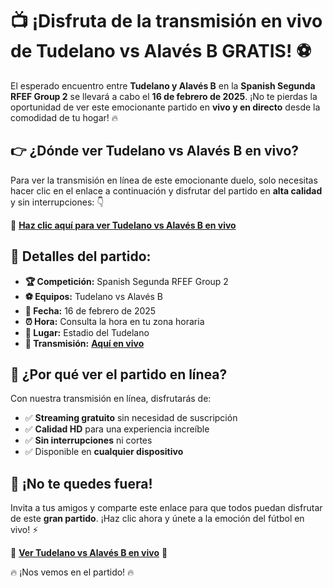 # 📺 ¡Disfruta de la transmisión en vivo de Tudelano vs Alavés B GRATIS! ⚽

El esperado encuentro entre **Tudelano y Alavés B** en la **Spanish Segunda RFEF Group 2** se llevará a cabo el **16 de febrero de 2025**. ¡No te pierdas la oportunidad de ver este emocionante partido en **vivo y en directo** desde la comodidad de tu hogar! 🔥

## 👉 ¿Dónde ver Tudelano vs Alavés B en vivo?

Para ver la transmisión en línea de este emocionante duelo, solo necesitas hacer clic en el enlace a continuación y disfrutar del partido en **alta calidad** y sin interrupciones: 👇

🔴 [**Haz clic aquí para ver Tudelano vs Alavés B en vivo**](https://tinyurl.com/livestreamfreeo?st=Tudelano+vs+Alav%C3%A9s+B&si=ghc)

## 📅 Detalles del partido:

- **🏆 Competición:** Spanish Segunda RFEF Group 2
- **⚽ Equipos:** Tudelano vs Alavés B
- **📅 Fecha:** 16 de febrero de 2025
- **⏰ Hora:** Consulta la hora en tu zona horaria
- **📍 Lugar:** Estadio del Tudelano
- **📡 Transmisión:** [**Aquí en vivo**](https://tinyurl.com/livestreamfreeo?st=Tudelano+vs+Alav%C3%A9s+B&si=ghc)

## 🎯 ¿Por qué ver el partido en línea?

Con nuestra transmisión en línea, disfrutarás de:

- ✅ **Streaming gratuito** sin necesidad de suscripción
- ✅ **Calidad HD** para una experiencia increíble
- ✅ **Sin interrupciones** ni cortes
- ✅ Disponible en **cualquier dispositivo**

## 📢 ¡No te quedes fuera!

Invita a tus amigos y comparte este enlace para que todos puedan disfrutar de este **gran partido**. ¡Haz clic ahora y únete a la emoción del fútbol en vivo! ⚡

🔗 [**Ver Tudelano vs Alavés B en vivo**](https://tinyurl.com/livestreamfreeo?st=Tudelano+vs+Alav%C3%A9s+B&si=ghc) 🔗

🔥 ¡Nos vemos en el partido! 🔥
